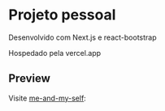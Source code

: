 # Projeto pessoal
Desenvolvido com Next.js e react-bootstrap

Hospedado pela vercel.app

## Preview

Visite [me-and-my-self](https://me-and-my-self-n0e86hvhd-iraeborn.vercel.app/):
